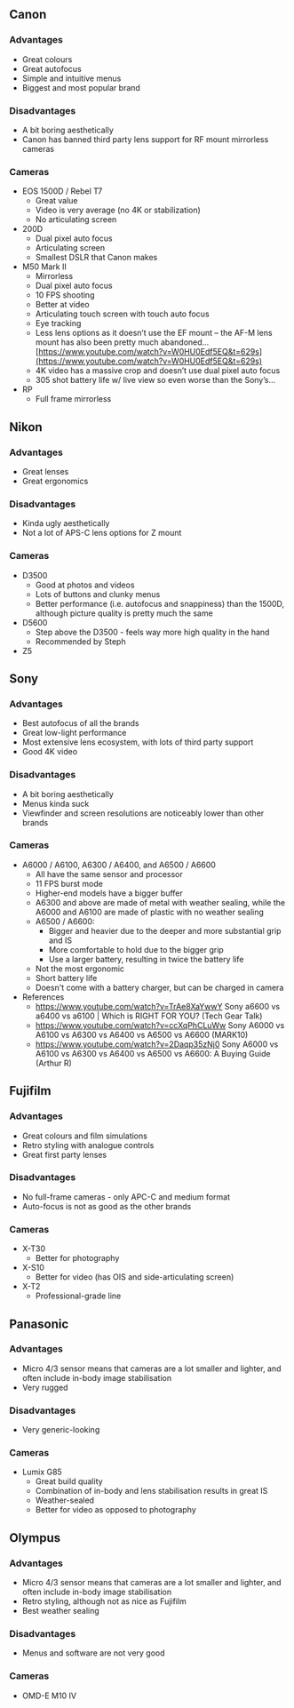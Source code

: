 ## Canon

### Advantages

- Great colours
- Great autofocus
- Simple and intuitive menus
- Biggest and most popular brand

### Disadvantages

- A bit boring aesthetically
- Canon has banned third party lens support for RF mount mirrorless cameras 

### Cameras

- EOS 1500D / Rebel T7
	- Great value
	- Video is very average (no 4K or stabilization)
	- No articulating screen
- 200D
	- Dual pixel auto focus
	- Articulating screen
	- Smallest DSLR that Canon makes
- M50 Mark II
	- Mirrorless
	- Dual pixel auto focus
	- 10 FPS shooting
	- Better at video
	- Articulating touch screen with touch auto focus
	- Eye tracking
	- Less lens options as it doesn’t use the EF mount – the AF-M lens mount has also been pretty much abandoned… [https://www.youtube.com/watch?v=W0HU0Edf5EQ&t=629s](https://www.youtube.com/watch?v=W0HU0Edf5EQ&t=629s)
	- 4K video has a massive crop and doesn’t use dual pixel auto focus
	- 305 shot battery life w/ live view so even worse than the Sony’s…
- RP
	- Full frame mirrorless

## Nikon

### Advantages

- Great lenses
- Great ergonomics

### Disadvantages

- Kinda ugly aesthetically
- Not a lot of APS-C lens options for Z mount

### Cameras

- D3500
	- Good at photos and videos
	- Lots of buttons and clunky menus
	- Better performance (i.e. autofocus and snappiness) than the 1500D, although picture quality is pretty much the same
- D5600
	- Step above the D3500 - feels way more high quality in the hand
	- Recommended by Steph
- Z5

## Sony

### Advantages

- Best autofocus of all the brands
- Great low-light performance
- Most extensive lens ecosystem, with lots of third party support
- Good 4K video

### Disadvantages

- A bit boring aesthetically
- Menus kinda suck
- Viewfinder and screen resolutions are noticeably lower than other brands

### Cameras

- A6000 / A6100, A6300 / A6400, and A6500 / A6600
	- All have the same sensor and processor
	- 11 FPS burst mode
	- Higher-end models have a bigger buffer
	- A6300 and above are made of metal with weather sealing, while the A6000 and A6100 are made of plastic with no weather sealing
	- A6500 / A6600:
		- Bigger and heavier due to the deeper and more substantial grip and IS
		- More comfortable to hold due to the bigger grip
		- Use a larger battery, resulting in twice the battery life
	- Not the most ergonomic
	- Short battery life
	- Doesn't come with a battery charger, but can be charged in camera
- References
	- https://www.youtube.com/watch?v=TrAe8XaYwwY Sony a6600 vs a6400 vs a6100 | Which is RIGHT FOR YOU? (Tech Gear Talk)
	- https://www.youtube.com/watch?v=ccXqPhCLuWw Sony A6000 vs A6100 vs A6300 vs A6400 vs A6500 vs A6600 (MARK10)
	- https://www.youtube.com/watch?v=2Daqp35zNj0 Sony A6000 vs A6100 vs A6300 vs A6400 vs A6500 vs A6600: A Buying Guide (Arthur R)

## Fujifilm

### Advantages

- Great colours and film simulations
- Retro styling with analogue controls
- Great first party lenses

### Disadvantages

- No full-frame cameras - only APC-C and medium format
- Auto-focus is not as good as the other brands

### Cameras

- X-T30
	- Better for photography
- X-S10
	- Better for video (has OIS and side-articulating screen)
- X-T2
	- Professional-grade line

## Panasonic

### Advantages

- Micro 4/3 sensor means that cameras are a lot smaller and lighter, and often include in-body image stabilisation
- Very rugged

### Disadvantages

- Very generic-looking

### Cameras

- Lumix G85
	- Great build quality
	- Combination of in-body and lens stabilisation results in great IS
	- Weather-sealed
	- Better for video as opposed to photography

## Olympus

### Advantages

- Micro 4/3 sensor means that cameras are a lot smaller and lighter, and often include in-body image stabilisation
- Retro styling, although not as nice as Fujifilm
- Best weather sealing

### Disadvantages

- Menus and software are not very good

### Cameras

- OMD-E M10 IV